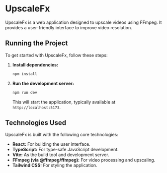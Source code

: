 # UpscaleFx

UpscaleFx is a web application designed to upscale videos using FFmpeg. It provides a user-friendly interface to improve video resolution.

## Running the Project

To get started with UpscaleFx, follow these steps:

1.  **Install dependencies:**
    ```bash
    npm install
    ```

2.  **Run the development server:**
    ```bash
    npm run dev
    ```
    This will start the application, typically available at `http://localhost:5173`.

## Technologies Used

UpscaleFx is built with the following core technologies:

-   **React:** For building the user interface.
-   **TypeScript:** For type-safe JavaScript development.
-   **Vite:** As the build tool and development server.
-   **FFmpeg (via @ffmpeg/ffmpeg):** For video processing and upscaling.
-   **Tailwind CSS:** For styling the application.